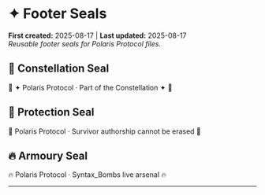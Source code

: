 # ✦ Footer Seals  
**First created:** 2025-08-17 | **Last updated:** 2025-08-17  
*Reusable footer seals for Polaris Protocol files.*  

## 🌌 Constellation Seal  
🌌 ✦ Polaris Protocol · Part of the Constellation ✦ 🌌  

## 🧿 Protection Seal  
🧿 Polaris Protocol · Survivor authorship cannot be erased 🧿  

## 🔥 Armoury Seal  
🔥 Polaris Protocol · Syntax_Bombs live arsenal 🔥  

---
